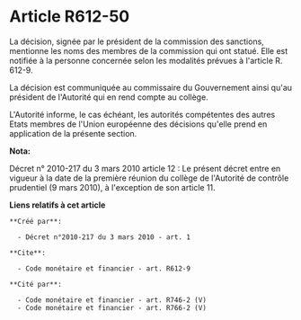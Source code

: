 # Article R612-50

La décision, signée par le président de la commission des sanctions, mentionne les noms des membres de la commission qui ont
statué. Elle est notifiée à la personne concernée selon les modalités prévues à l'article R. 612-9.

La décision est communiquée au commissaire du Gouvernement ainsi qu'au président de l'Autorité qui en rend compte au
collège. 

L'Autorité informe, le cas échéant, les autorités compétentes des autres Etats membres de l'Union européenne des décisions
qu'elle prend en application de la présente section.

**Nota:**

Décret n° 2010-217 du 3 mars 2010 article 12 : Le présent décret entre en vigueur à la date de la première réunion du collège
de l'Autorité de contrôle prudentiel (9 mars 2010), à l'exception de son article 11.

**Liens relatifs à cet article**

	**Créé par**:

	  - Décret n°2010-217 du 3 mars 2010 - art. 1

	**Cite**:

	  - Code monétaire et financier - art. R612-9

	**Cité par**:

	  - Code monétaire et financier - art. R746-2 (V)
	  - Code monétaire et financier - art. R766-2 (V)
